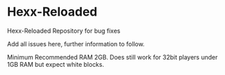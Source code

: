 # Hexx-Reloaded
Hexx-Reloaded Repository for bug fixes

Add all issues here, further information to follow.

Minimum Recommended RAM 2GB. Does still work for 32bit players under 1GB RAM but expect white blocks.

